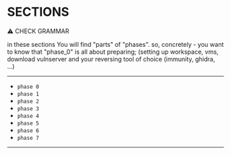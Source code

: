 # SECTIONS


:warning: CHECK GRAMMAR

in these sections You will find "parts" of "phases".
so, concretely - you want to know that "phase_0" is all about preparing; (setting up workspace, vms, download vulnserver and your reversing tool of choice (immunity, ghidra, ...)

---
- `phase 0` 
- `phase 1` 
- `phase 2` 
- `phase 3` 
- `phase 4` 
- `phase 5` 
- `phase 6` 
- `phase 7` 
---
